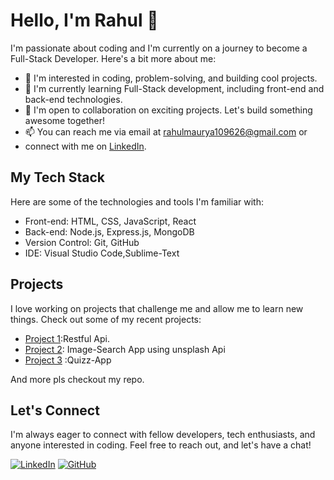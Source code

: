 # Hello, I'm Rahul 👋

I'm passionate about coding and I'm currently on a journey to become a Full-Stack Developer. Here's a bit more about me:

- 👀 I'm interested in coding, problem-solving, and building cool projects.
- 🌱 I'm currently learning Full-Stack development, including front-end and back-end technologies.
- 💼 I'm open to collaboration on exciting projects. Let's build something awesome together!
- 📫 You can reach me via email at [rahulmaurya109626@gmail.com](mailto::rahulmaurya109626@gmail.com) or 
- connect with me on [LinkedIn](https://www.linkedin.com/in/rahul-maurya-6abb491b8).

## My Tech Stack

Here are some of the technologies and tools I'm familiar with:

- Front-end: HTML, CSS, JavaScript, React
- Back-end: Node.js, Express.js, MongoDB
- Version Control: Git, GitHub
- IDE: Visual Studio Code,Sublime-Text

## Projects

I love working on projects that challenge me and allow me to learn new things. Check out some of my recent projects:

- [Project 1](https://github.com/Rahul577503/Task-Management-Api):Restful Api.
- [Project 2](https://github.com/Rahul577503/Image-search-app): Image-Search App using unsplash Api
- [Project 3](https://github.com/Rahul577503/Quizz-App) :Quizz-App
  
 And more pls checkout my repo.

## Let's Connect

I'm always eager to connect with fellow developers, tech enthusiasts, and anyone interested in coding. Feel free to reach out, and let's have a chat!

[![LinkedIn](https://img.shields.io/badge/LinkedIn-Connect-blue)](https://www.linkedin.com/in/rahul-maurya-6abb491b8)
[![GitHub](https://img.shields.io/badge/GitHub-Follow-lightgrey)](https://github.com/Rahul577503)
